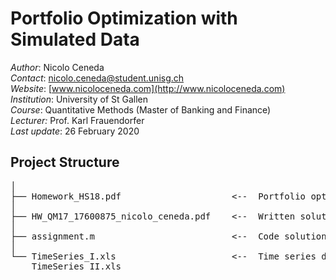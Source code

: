 # Portfolio Optimization with Simulated Data

*Author*: Nicolo Ceneda \
*Contact*: nicolo.ceneda@student.unisg.ch \
*Website*: [www.nicoloceneda.com](http://www.nicoloceneda.com) \
*Institution*: University of St Gallen \
*Course*: Quantitative Methods (Master of Banking and Finance) \
*Lecturer:* Prof. Karl Frauendorfer \
*Last update*: 26 February 2020

## Project Structure
<pre>
│
├── Homework_HS18.pdf                     <--  Portfolio optimization problem
│
├── HW_QM17_17600875_nicolo_ceneda.pdf    <--  Written solution
│
├── assignment.m                          <--  Code solution
│
└── TimeSeries_I.xls                      <--  Time series data
    TimeSeries_II.xls
</pre>
